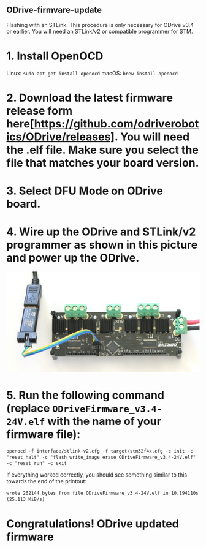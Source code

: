 ## ODrive-firmvare-update
Flashing with an STLink. This procedure is only necessary for ODrive v3.4 or earlier. You will need an STLink/v2 or compatible programmer for STM.
# 1. Install OpenOCD
  Linux: ``` sudo apt-get install openocd ```
  macOS: ``` brew install openocd ```

# 2. Download the latest firmware release form here[https://github.com/odriverobotics/ODrive/releases]. You will need the .elf file. Make sure you select the file that matches your board version.

# 3. Select DFU Mode on ODrive board.

# 4. Wire up the ODrive and STLink/v2 programmer as shown in this picture and power up the ODrive.
![Image alt](https://github.com/DmitryIpa/ODrive-firmvare-update/blob/main/stlink-wiring.jpg)

# 5. Run the following command (replace ```ODriveFirmware_v3.4-24V.elf``` with the name of your firmware file):
```
openocd -f interface/stlink-v2.cfg -f target/stm32f4x.cfg -c init -c "reset halt" -c "flash write_image erase ODriveFirmware_v3.4-24V.elf" -c "reset run" -c exit
```
If everything worked correctly, you should see something similar to this towards the end of the printout:
```
wrote 262144 bytes from file ODriveFirmware_v3.4-24V.elf in 10.194110s (25.113 KiB/s)
```
# Congratulations! ODrive updated firmware
